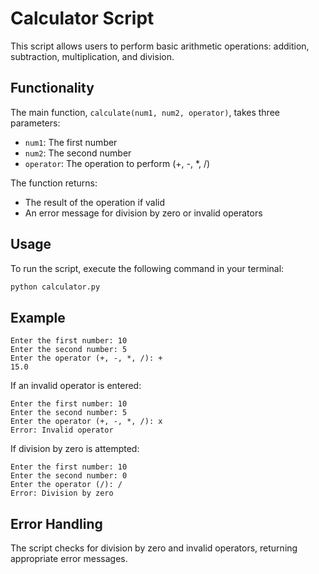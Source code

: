# Calculator Script

This script allows users to perform basic arithmetic operations: addition, subtraction, multiplication, and division.

## Functionality
The main function, `calculate(num1, num2, operator)`, takes three parameters:
- `num1`: The first number
- `num2`: The second number
- `operator`: The operation to perform (+, -, *, /)

The function returns:
- The result of the operation if valid
- An error message for division by zero or invalid operators

## Usage
To run the script, execute the following command in your terminal:

```bash
python calculator.py
```

## Example
```
Enter the first number: 10
Enter the second number: 5
Enter the operator (+, -, *, /): +
15.0
```
If an invalid operator is entered:
```
Enter the first number: 10
Enter the second number: 5
Enter the operator (+, -, *, /): x
Error: Invalid operator
```
If division by zero is attempted:
```
Enter the first number: 10
Enter the second number: 0
Enter the operator (/): /
Error: Division by zero
```

## Error Handling
The script checks for division by zero and invalid operators, returning appropriate error messages.
